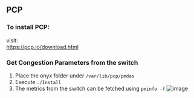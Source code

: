 ## PCP
### To install PCP:
visit:\
https://pcp.io/download.html

### Get Congestion Parameters from the switch
1. Place the onyx folder under `/var/lib/pcp/pmdas`
2. Execute `./Install`
3. The metrics from the switch can be fetched using `pminfo -f`
![image](https://github.com/niks16/iNet/assets/22795428/8d67c0fc-b460-4acf-924c-f368e230e92b)

